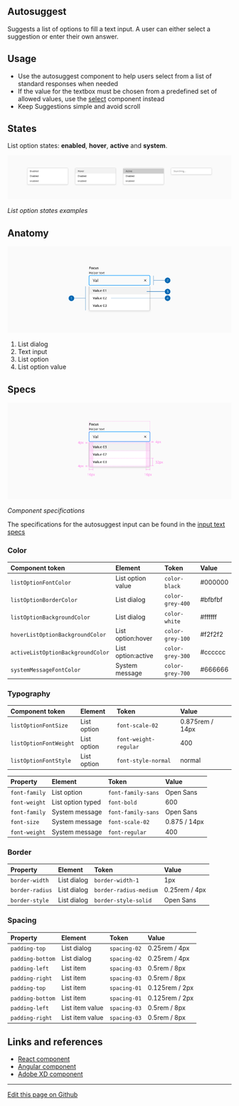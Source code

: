 ## Autosuggest

Suggests a list of options to fill a text input. A user can either select a suggestion or enter their own answer.

## Usage

* Use the autosuggest component to help users select from a list of standard responses when needed
* If the value for the textbox must be chosen from a predefined set of allowed values, use the [select](https://developer.dxc.com/design/guidelines/components/select) component instead
* Keep Suggestions simple and avoid scroll

## States

List option states: **enabled**, **hover**, **active** and **system**.

![List option states examples](images/autosuggest_states_listItem.png)

_List option states examples_

## Anatomy

![Component anatomy](images/autosuggest_anatomy.png)

1. List dialog
2. Text input
3. List option
4. List option value

## Specs

![Component specifications](images/autosuggest_specs.png)

_Component specifications_

The specifications for the autosuggest input can be found in the [input text specs](https://developer.dxc.com/design/guidelines/components/input-text)
### Color

| Component token                     | Element                | Token                   | Value             |
| :---------------------------------- | :--------------------- | :---------------------- | :---------------- |
| `listOptionFontColor`               | List option value      | `color-black`           | #000000           |
| `listOptionBorderColor`             | List dialog            | `color-grey-400`        | #bfbfbf           |
| `listOptionBackgroundColor`         | List dialog            | `color-white`           | #ffffff           |
| `hoverListOptionBackgroundColor`    | List option:hover      | `color-grey-100`        | #f2f2f2           |
| `activeListOptionBackgroundColor`   | List option:active     | `color-grey-300`        | #cccccc           |
| `systemMessageFontColor`            | System message         | `color-grey-700`        | #666666           |

### Typography

| Component token                     | Element                | Token                   | Value             |
| :---------------------------------- | :--------------------- | :---------------------- | :---------------- |
| `listOptionFontSize`                | List option            | `font-scale-02`         | 0.875rem / 14px   |
| `listOptionFontWeight`              | List option            | `font-weight-regular`   | 400               |
| `listOptionFontStyle`               | List option            | `font-style-normal`     | normal            |

| Property                            | Element                | Token                   | Value             |
| :---------------------------------- | :--------------------- | :---------------------- | :---------------- |
| `font-family`                       | List option            | `font-family-sans`      | Open Sans         |
| `font-weight`                       | List option typed      | `font-bold`             | 600               |
| `font-family`                       | System message         | `font-family-sans`      | Open Sans         |
| `font-size`                         | System message         | `font-scale-02`         | 0.875 / 14px      |
| `font-weight`                       | System message         | `font-regular`          | 400               |

### Border

| Property                            | Element               | Token                   | Value             |
| :---------------------------------- | :-------------------- | :---------------------- | :---------------- |
| `border-width`                      | List dialog           | `border-width-1`        | 1px               |
| `border-radius`                     | List dialog           | `border-radius-medium`  | 0.25rem / 4px     |
| `border-style`                      | List dialog           | `border-style-solid`    | Open Sans         |

### Spacing

| Property                            | Element               | Token                   | Value             |
| :---------------------------------- | :-------------------- | :---------------------- | :---------------- |
| `padding-top`                       |  List dialog          | `spacing-02`            | 0.25rem / 4px     |
| `padding-bottom`                    |  List dialog          | `spacing-02`            | 0.25rem / 4px     |
| `padding-left`                      |  List item            | `spacing-03`            | 0.5rem / 8px      |
| `padding-right`                     |  List item            | `spacing-03`            | 0.5rem / 8px      |
| `padding-top`                       |  List item            | `spacing-01`            | 0.125rem / 2px    |
| `padding-bottom`                    |  List item            | `spacing-01`            | 0.125rem / 2px    |
| `padding-left`                      |  List item value      | `spacing-03`            | 0.5rem / 8px      |
| `padding-right`                     |  List item value      | `spacing-03`            | 0.5rem / 8px      |

## Links and references

* [React component](https://developer.dxc.com/tools/react/next/#/components/autosuggest)
* [Angular component](https://developer.dxc.com/tools/angular/next/#/components/autosuggest)
* [Adobe XD component](https://xd.adobe.com/view/686bad80-5f5f-47d9-a7e4-9d36ed0cc216-3d38/)

____________________________________________________________

[Edit this page on Github](https://github.com/dxc-technology/halstack-style-guide/blob/master/guidelines/components/autosuggest/README.md)
